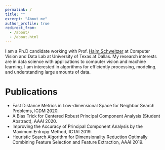 ```yaml
---
permalink: /
title: ""
excerpt: "About me"
author_profile: true
redirect_from: 
  - /about/
  - /about.html
---
```

I am a Ph.D candidate working with Prof. [Haim Schweitzer](https://personal.utdallas.edu/~haim/)
at Computer Vision and Data Lab
at University of Texas at Dallas.
My research interests are in data science with applications to 
computer vision and machine learning.
I am interested in algorithms for efficiently processing, modeling,
and understanding large amounts of data.

Publications
======
<!--   <ul>{% for post in site.publications %}
    {% include archive-single-cv.html %}
  {% endfor %}</ul> -->
- Fast Distance Metrics in Low-dimensional Space for Neighbor Search Problems, ICDM 2020.
- A Bias Trick for Centered Robust Principal Component Analysis (Student Abstract), AAAI 2020.
- Improving the Accuracy of Principal Component Analysis by the Maximum Entropy Method, ICTAI 2019.
- Heuristic Search Algorithm for Dimensionality Reduction Optimally Combining Feature Selection and Feature Extraction, AAAI 2019.